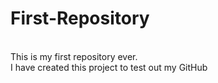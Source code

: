 # First-Repository 
<br>
This is my first repository ever.
<br>
I have created this project to test out my GitHub

